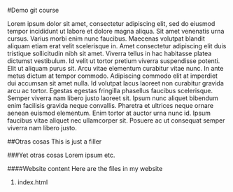 #Demo git course

Lorem ipsum dolor sit amet, consectetur adipiscing elit, sed do eiusmod tempor incididunt ut labore et dolore magna aliqua. Sit amet venenatis urna cursus. Varius morbi enim nunc faucibus. Maecenas volutpat blandit aliquam etiam erat velit scelerisque in. Amet consectetur adipiscing elit duis tristique sollicitudin nibh sit amet. Viverra tellus in hac habitasse platea dictumst vestibulum. Id velit ut tortor pretium viverra suspendisse potenti. Elit ut aliquam purus sit. Arcu vitae elementum curabitur vitae nunc. In ante metus dictum at tempor commodo. Adipiscing commodo elit at imperdiet dui accumsan sit amet nulla. Id volutpat lacus laoreet non curabitur gravida arcu ac tortor. Egestas egestas fringilla phasellus faucibus scelerisque. Semper viverra nam libero justo laoreet sit. Ipsum nunc aliquet bibendum enim facilisis gravida neque convallis. Pharetra et ultrices neque ornare aenean euismod elementum. Enim tortor at auctor urna nunc id. Ipsum faucibus vitae aliquet nec ullamcorper sit. Posuere ac ut consequat semper viverra nam libero justo.

##Otras cosas
This is just a filler

###Yet otras cosas
Lorem ipsum etc.

####Website content
Here are the files in my website
1. index.html 
